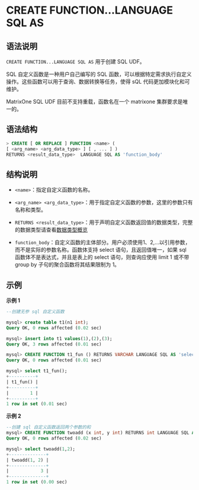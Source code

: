 # **CREATE FUNCTION...LANGUAGE SQL AS**

## **语法说明**

`CREATE FUNCTION...LANGUAGE SQL AS` 用于创建 SQL UDF。

SQL 自定义函数是一种用户自己编写的 SQL 函数，可以根据特定需求执行自定义操作。这些函数可以用于查询、数据转换等任务，使得 sQL 代码更加模块化和可维护。

MatrixOne SQL UDF 目前不支持重载，函数名在一个 matrixone 集群要求是唯一的。

## **语法结构**

```sql
> CREATE [ OR REPLACE ] FUNCTION <name> (
[ <arg_name> <arg_data_type> ] [ , ... ] )
RETURNS <result_data_type>  LANGUAGE SQL AS 'function_body'
```

## **结构说明**

- `<name>`：指定自定义函数的名称。

- `<arg_name> <arg_data_type>`：用于指定自定义函数的参数，这里的参数只有名称和类型。

- `RETURNS <result_data_type>`：用于声明自定义函数返回值的数据类型，完整的数据类型请查看[数据类型概览](../../../Reference/Data-Types/data-types.md)

- `function_body`：自定义函数的主体部分。用户必须使用$1、$2,...以引用参数，而不是实际的参数名称。函数体支持 select 语句，且返回值唯一，如果 sql 函数体不是表达式，并且是表上的 select 语句，则查询应使用 limit 1 或不带 group by 子句的聚合函数将其结果限制为 1。

## **示例**

**示例 1**

```sql
--创建无参 sql 自定义函数

mysql> create table t1(n1 int);
Query OK, 0 rows affected (0.02 sec)

mysql> insert into t1 values(1),(2),(3);
Query OK, 3 rows affected (0.01 sec)

mysql> CREATE FUNCTION t1_fun () RETURNS VARCHAR LANGUAGE SQL AS 'select n1 from t1 limit 1' ;
Query OK, 0 rows affected (0.01 sec)

mysql> select t1_fun();
+----------+
| t1_fun() |
+----------+
|        1 |
+----------+
1 row in set (0.01 sec)
```

**示例 2**

```sql
--创建 sql 自定义函数返回两个参数的和
mysql> CREATE FUNCTION twoadd (x int, y int) RETURNS int LANGUAGE SQL AS 'select $1 + $2' ;
Query OK, 0 rows affected (0.02 sec)

mysql> select twoadd(1,2);
+--------------+
| twoadd(1, 2) |
+--------------+
|            3 |
+--------------+
1 row in set (0.00 sec)
```